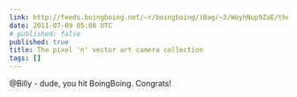 ```yaml
---
link: http://feeds.boingboing.net/~r/boingboing/iBag/~3/WoyhNup9ZaE/the-pixel-n-vector-a.html
date: 2011-07-09 05:08 UTC
# published: false
published: true
title: The pixel 'n' vector art camera collection
tags: []
---
```


@Billy - dude, you hit BoingBoing. Congrats!
